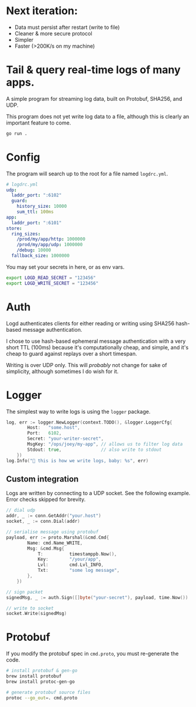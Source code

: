 # Next iteration:
- Data must persist after restart (write to file)
- Cleaner & more secure protocol
- Simpler
- Faster (>200K/s on my machine)


# Tail & query real-time logs of many apps.
A simple program for streaming log data, built on Protobuf, SHA256, and UDP.

This program does not yet write log data to a file, although this is clearly an important feature to come.
```bash
go run .
```

# Config
The program will search up to the root for a file named `logdrc.yml`.
```yaml
# logdrc.yml
udp:
  laddr_port: ":6102"
  guard:
    history_size: 10000
    sum_ttl: 100ms
app:
  laddr_port: ":6101"
store:
  ring_sizes:
    /prod/my/app/http: 1000000
    /prod/my/app/udp: 1000000
    /debug: 10000
  fallback_size: 1000000
```
You may set your secrets in here, or as env vars.
```bash
export LOGD_READ_SECRET = "123456"
export LOGD_WRITE_SECRET = "123456"
```

# Auth
Logd authenticates clients for either reading or writing using SHA256 hash-based message authentication.

I chose to use hash-based ephemeral message authentication with a very short TTL (100ms)
because it's computationally cheap, and simple, and it's cheap to guard against replays over a short timespan.

Writing is over UDP only. This will *probably* not change for sake of simplicity, although sometimes I do wish for it.

# Logger
The simplest way to write logs is using the `logger` package.
```go
log, err := logger.NewLogger(context.TODO(), &logger.LoggerCfg{
		Host:   "some.host",
		Port:   6102,
		Secret: "your-writer-secret",
		MsgKey: "/ops/joey/my-app", // allows us to filter log data
		Stdout: true,               // also write to stdout
	})
log.Info("🌱 this is how we write logs, baby: %s", err)
```

## Custom integration
Logs are written by connecting to a UDP socket.
See the following example. Error checks skipped for brevity.
```go
// dial udp
addr, _ := conn.GetAddr("your.host")
socket, _ := conn.Dial(addr)

// serialise message using protobuf
payload, err := proto.Marshal(&cmd.Cmd{
		Name: cmd.Name_WRITE,
		Msg: &cmd.Msg{
			T:          timestamppb.Now(),
			Key:        "/your/app",
			Lvl:        cmd.Lvl_INFO,
			Txt:        "some log message",
		},
	})

// sign packet
signedMsg, _ := auth.Sign([]byte("your-secret"), payload, time.Now())

// write to socket
socket.Write(signedMsg)
```

# Protobuf
If you modify the protobuf spec in `cmd.proto`, you must re-generate the code.
```bash
# install protobuf & gen-go
brew install protobuf
brew install protoc-gen-go

# generate protobuf source files
protoc --go_out=. cmd.proto
```
